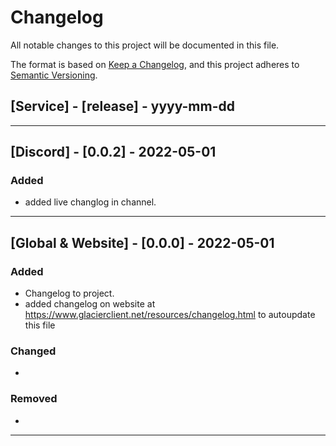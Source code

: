# Changelog
All notable changes to this project will be documented in this file.

The format is based on [Keep a Changelog](https://keepachangelog.com/en/1.0.0/),
and this project adheres to [Semantic Versioning](https://semver.org/spec/v2.0.0.html).

## [Service] - [release] - yyyy-mm-dd

---
## [Discord] - [0.0.2] - 2022-05-01
### Added
* added live changlog in channel.
---
## [Global & Website] - [0.0.0] - 2022-05-01
### Added
* Changelog to project.
* added changelog on website at https://www.glacierclient.net/resources/changelog.html to autoupdate this file
### Changed
*
### Removed
*
---
